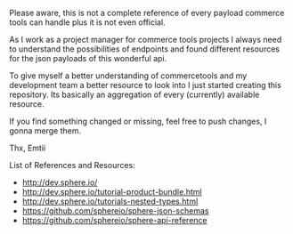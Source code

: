 Please aware, this is not a complete reference of every payload commerce tools can handle plus it is not even official.

As I work as a project manager for commerce tools projects I always need to understand the possibilities of endpoints
and found different resources for the json payloads of this wonderful api.

To give myself a better understanding of commercetools and my development team a better resource to look into I just
started creating this repository. Its basically an aggregation of every (currently) available resource.

If you find something changed or missing, feel free to push changes, I gonna merge them.


Thx,
Emtii



List of References and Resources:
* http://dev.sphere.io/
* http://dev.sphere.io/tutorial-product-bundle.html
* http://dev.sphere.io/tutorials-nested-types.html
* https://github.com/sphereio/sphere-json-schemas
* https://github.com/sphereio/sphere-api-reference
